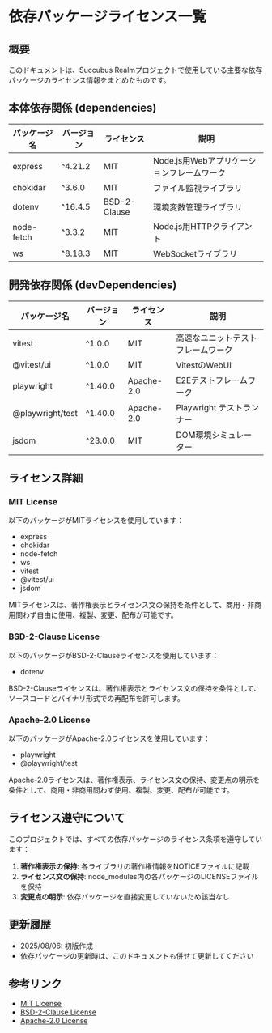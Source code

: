 # 依存パッケージライセンス一覧

## 概要

このドキュメントは、Succubus Realmプロジェクトで使用している主要な依存パッケージのライセンス情報をまとめたものです。

## 本体依存関係 (dependencies)

| パッケージ名 | バージョン | ライセンス | 説明 |
|-------------|-----------|-----------|------|
| express | ^4.21.2 | MIT | Node.js用Webアプリケーションフレームワーク |
| chokidar | ^3.6.0 | MIT | ファイル監視ライブラリ |
| dotenv | ^16.4.5 | BSD-2-Clause | 環境変数管理ライブラリ |
| node-fetch | ^3.3.2 | MIT | Node.js用HTTPクライアント |
| ws | ^8.18.3 | MIT | WebSocketライブラリ |

## 開発依存関係 (devDependencies)

| パッケージ名 | バージョン | ライセンス | 説明 |
|-------------|-----------|-----------|------|
| vitest | ^1.0.0 | MIT | 高速なユニットテストフレームワーク |
| @vitest/ui | ^1.0.0 | MIT | VitestのWebUI |
| playwright | ^1.40.0 | Apache-2.0 | E2Eテストフレームワーク |
| @playwright/test | ^1.40.0 | Apache-2.0 | Playwright テストランナー |
| jsdom | ^23.0.0 | MIT | DOM環境シミュレーター |

## ライセンス詳細

### MIT License
以下のパッケージがMITライセンスを使用しています：
- express
- chokidar  
- node-fetch
- ws
- vitest
- @vitest/ui
- jsdom

MITライセンスは、著作権表示とライセンス文の保持を条件として、商用・非商用問わず自由に使用、複製、変更、配布が可能です。

### BSD-2-Clause License
以下のパッケージがBSD-2-Clauseライセンスを使用しています：
- dotenv

BSD-2-Clauseライセンスは、著作権表示とライセンス文の保持を条件として、ソースコードとバイナリ形式での再配布を許可します。

### Apache-2.0 License
以下のパッケージがApache-2.0ライセンスを使用しています：
- playwright
- @playwright/test

Apache-2.0ライセンスは、著作権表示、ライセンス文の保持、変更点の明示を条件として、商用・非商用問わず使用、複製、変更、配布が可能です。

## ライセンス遵守について

このプロジェクトでは、すべての依存パッケージのライセンス条項を遵守しています：

1. **著作権表示の保持**: 各ライブラリの著作権情報をNOTICEファイルに記載
2. **ライセンス文の保持**: node_modules内の各パッケージのLICENSEファイルを保持
3. **変更点の明示**: 依存パッケージを直接変更していないため該当なし

## 更新履歴

- 2025/08/06: 初版作成
- 依存パッケージの更新時は、このドキュメントも併せて更新してください

## 参考リンク

- [MIT License](https://opensource.org/licenses/MIT)
- [BSD-2-Clause License](https://opensource.org/licenses/BSD-2-Clause)
- [Apache-2.0 License](https://opensource.org/licenses/Apache-2.0)